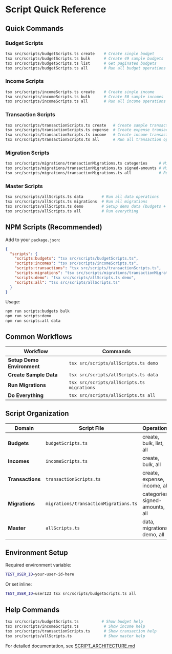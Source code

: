 # Script Quick Reference

## Quick Commands

### **Budget Scripts**

```bash
tsx src/scripts/budgetScripts.ts create    # Create single budget
tsx src/scripts/budgetScripts.ts bulk      # Create 49 sample budgets
tsx src/scripts/budgetScripts.ts list      # Get paginated budgets
tsx src/scripts/budgetScripts.ts all       # Run all budget operations
```

### **Income Scripts**

```bash
tsx src/scripts/incomeScripts.ts create    # Create single income
tsx src/scripts/incomeScripts.ts bulk      # Create 50 sample incomes
tsx src/scripts/incomeScripts.ts all       # Run all income operations
```

### **Transaction Scripts**

```bash
tsx src/scripts/transactionScripts.ts create   # Create sample transaction
tsx src/scripts/transactionScripts.ts expense  # Create expense transaction
tsx src/scripts/transactionScripts.ts income   # Create income transaction
tsx src/scripts/transactionScripts.ts all      # Run all transaction operations
```

### **Migration Scripts**

```bash
tsx src/scripts/migrations/transactionMigrations.ts categories     # Migrate categories
tsx src/scripts/migrations/transactionMigrations.ts signed-amounts # Migrate amounts
tsx src/scripts/migrations/transactionMigrations.ts all            # Run all migrations
```

### **Master Scripts**

```bash
tsx src/scripts/allScripts.ts data        # Run all data operations
tsx src/scripts/allScripts.ts migrations  # Run all migrations
tsx src/scripts/allScripts.ts demo        # Setup demo data (budgets + incomes)
tsx src/scripts/allScripts.ts all         # Run everything
```

## NPM Scripts (Recommended)

Add to your `package.json`:

```json
{
  "scripts": {
    "scripts:budgets": "tsx src/scripts/budgetScripts.ts",
    "scripts:incomes": "tsx src/scripts/incomeScripts.ts",
    "scripts:transactions": "tsx src/scripts/transactionScripts.ts",
    "scripts:migrations": "tsx src/scripts/migrations/transactionMigrations.ts",
    "scripts:demo": "tsx src/scripts/allScripts.ts demo",
    "scripts:all": "tsx src/scripts/allScripts.ts"
  }
}
```

Usage:

```bash
npm run scripts:budgets bulk
npm run scripts:demo
npm run scripts:all data
```

## Common Workflows

| Workflow                   | Commands                                   |
| -------------------------- | ------------------------------------------ |
| **Setup Demo Environment** | `tsx src/scripts/allScripts.ts demo`       |
| **Create Sample Data**     | `tsx src/scripts/allScripts.ts data`       |
| **Run Migrations**         | `tsx src/scripts/allScripts.ts migrations` |
| **Do Everything**          | `tsx src/scripts/allScripts.ts all`        |

## Script Organization

| Domain           | Script File                           | Operations                      |
| ---------------- | ------------------------------------- | ------------------------------- |
| **Budgets**      | `budgetScripts.ts`                    | create, bulk, list, all         |
| **Incomes**      | `incomeScripts.ts`                    | create, bulk, all               |
| **Transactions** | `transactionScripts.ts`               | create, expense, income, all    |
| **Migrations**   | `migrations/transactionMigrations.ts` | categories, signed-amounts, all |
| **Master**       | `allScripts.ts`                       | data, migrations, demo, all     |

## Environment Setup

Required environment variable:

```bash
TEST_USER_ID=your-user-id-here
```

Or set inline:

```bash
TEST_USER_ID=user123 tsx src/scripts/budgetScripts.ts all
```

## Help Commands

```bash
tsx src/scripts/budgetScripts.ts          # Show budget help
tsx src/scripts/incomeScripts.ts           # Show income help
tsx src/scripts/transactionScripts.ts      # Show transaction help
tsx src/scripts/allScripts.ts              # Show master help
```

For detailed documentation, see [SCRIPT_ARCHITECTURE.md](./SCRIPT_ARCHITECTURE.md)
